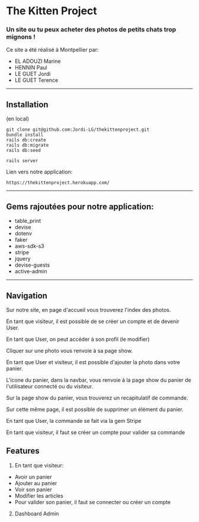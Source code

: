 # The Kitten Project

### Un site ou tu peux acheter des photos de petits chats trop mignons !

Ce site a été réalisé à Montpellier par:
* EL ADOUZI Marine
* HENNIN Paul
* LE GUET Jordi
* LE GUET Terence

___

## Installation
(en local)

```
git clone git@github.com:Jordi-LG/thekittenproject.git
bundle install
rails db:create
rails db:migrate
rails db:seed

rails server

```

Lien vers notre application:
```
https://thekittenproject.herokuapp.com/
```

___

## Gems rajoutées pour notre application:
* table_print
* devise
* dotenv
* faker
* aws-sdk-s3
* stripe
* jquery
* devise-guests
* active-admin

___

## Navigation
Sur notre site, en page d'accueil vous trouverez l'index des photos.

En tant que visiteur, il est possible de se créer un compte et de devenir User.

En tant que User, on peut accéder à son profil (le modifier)

Cliquer sur une photo vous renvoie à sa page show.

En tant que User et visiteur, il est possible d'ajouter la photo dans votre panier.

L'icone du panier, dans la navbar, vous renvoie à la page show du panier de l'utilisateur connecté ou du visiteur.

Sur la page show du panier, vous trouverez un recapitulatif de commande.

Sur cette même page, il est possible de supprimer un élément du panier.

En tant que User, la commande se fait via la gem Stripe

En tant que visiteur, il faut se créer un compte pour valider sa commande

## Features
1. En tant que visiteur:
  * Avoir un panier
  * Ajouter au panier
  * Voir son panier
  * Modifier les articles
  * Pour valider son panier, il faut se connecter ou créer un compte


2. Dashboard Admin
